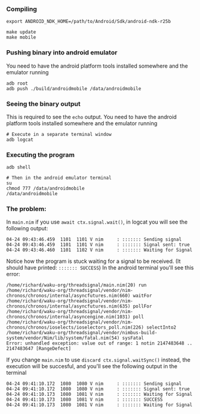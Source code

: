 ### Compiling
```
export ANDROID_NDK_HOME=/path/to/Android/Sdk/android-ndk-r25b

make update
make mobile
```

### Pushing binary into android emulator
You need to have the android platform tools installed somewhere and the emulator running
```
adb root
adb push ./build/androidmobile /data/androidmobile
```

### Seeing the binary output
This is required to see the `echo` output. You need to have the android platform tools installed somewhere and the emulator running
```
# Execute in a separate terminal window
adb logcat
```

### Executing the program
```
adb shell

# Then in the android emulator terminal
su
chmod 777 /data/androidmobile
/data/androidmobile
```

### The problem:
In `main.nim` if you use `await ctx.signal.wait()`, in logcat you will see the following output:
```
04-24 09:43:46.459  1101  1101 V nim     : ::::::: Sending signal
04-24 09:43:46.459  1101  1101 V nim     : ::::::: Signal sent: true
04-24 09:43:46.460  1101  1102 V nim     : ::::::: Waiting for Signal
```
Notice how the program is stuck waiting for a signal to be received. (It should have printed: `::::::: SUCCESS`)
In the android terminal you'll see this error:
```
/home/richard/waku-org/threadsignal/main.nim(20) run
/home/richard/waku-org/threadsignal/vendor/nim-chronos/chronos/internal/asyncfutures.nim(660) waitFor
/home/richard/waku-org/threadsignal/vendor/nim-chronos/chronos/internal/asyncfutures.nim(635) pollFor
/home/richard/waku-org/threadsignal/vendor/nim-chronos/chronos/internal/asyncengine.nim(1031) poll
/home/richard/waku-org/threadsignal/vendor/nim-chronos/chronos/ioselects/ioselectors_poll.nim(226) selectInto2
/home/richard/waku-org/threadsignal/vendor/nimbus-build-system/vendor/Nim/lib/system/fatal.nim(54) sysFatal
Error: unhandled exception: value out of range: 1 notin 2147483648 .. 2147483647 [RangeDefect]
```

If you change `main.nim` to use `discard ctx.signal.waitSync()` instead, the execution will be succesful, and you'll see the following output in the terminal
```
04-24 09:41:10.172  1080  1080 V nim     : ::::::: Sending signal
04-24 09:41:10.172  1080  1080 V nim     : ::::::: Signal sent: true
04-24 09:41:10.173  1080  1081 V nim     : ::::::: Waiting for Signal
04-24 09:41:10.173  1080  1081 V nim     : ::::::: SUCCESS
04-24 09:41:10.173  1080  1081 V nim     : ::::::: Waiting for Signal
```

